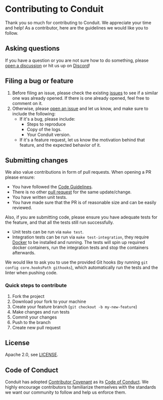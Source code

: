 # Contributing to Conduit

Thank you so much for contributing to Conduit. We appreciate your time and help!
As a contributor, here are the guidelines we would like you to follow.

## Asking questions

If you have a question or you are not sure how to do something, please
[open a discussion](https://github.com/ConduitIO/conduit/discussions) or hit us up
on [Discord](https://discord.meroxa.com)!

## Filing a bug or feature

1. Before filing an issue, please check the existing
   [issues](https://github.com/ConduitIO/conduit/issues) to see if a
   similar one was already opened. If there is one already opened, feel free
   to comment on it.
2. Otherwise, please [open an issue](https://github.com/ConduitIO/conduit/issues/new)
   and let us know, and make sure to include the following:
   - If it's a bug, please include:
     - Steps to reproduce
     - Copy of the logs.
     - Your Conduit version.
   - If it's a feature request, let us know the motivation behind that feature,
      and the expected behavior of it.

## Submitting changes

We also value contributions in form of pull requests. When opening a PR please ensure:

- You have followed the [Code Guidelines](https://github.com/ConduitIO/conduit/blob/main/docs/code_guidelines.md).
- There is no other [pull request](https://github.com/ConduitIO/conduit/pulls) for the same update/change.
- You have written unit tests.
- You have made sure that the PR is of reasonable size and can be easily reviewed.

Also, if you are submitting code, please ensure you have adequate tests for the feature,
and that all the tests still run successfully.

- Unit tests can be run via `make test`.
- Integration tests can be run via `make test-integration`, they require
     [Docker](https://www.docker.com/) to be installed and running. The tests will
     spin up required docker containers, run the integration tests and stop the
     containers afterwards.

We would like to ask you to use the provided Git hooks (by running `git config core.hooksPath githooks`),
which automatically run the tests and the linter when pushing code.

### Quick steps to contribute

1. Fork the project
2. Download your fork to your machine
3. Create your feature branch (`git checkout -b my-new-feature`)
4. Make changes and run tests
5. Commit your changes
6. Push to the branch
7. Create new pull request

## License

Apache 2.0, see [LICENSE](LICENSE.md).

## Code of Conduct

Conduit has adopted [Contributor Covenant](https://www.contributor-covenant.org/)
as its [Code of Conduct](https://github.com/ConduitIO/.github/blob/main/CODE_OF_CONDUCT.md).
We highly encourage contributors to familiarize themselves with the standards we want our
community to follow and help us enforce them.
